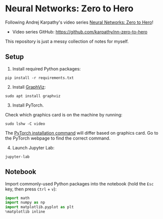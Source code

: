# Neural Networks: Zero to Hero

Following Andrej Karpathy's video series [Neural Networks: Zero to Hero](https://www.youtube.com/playlist?list=PLAqhIrjkxbuWI23v9cThsA9GvCAUhRvKZ)!
* Video series GitHub: https://github.com/karpathy/nn-zero-to-hero

This repository is just a messy collection of notes for myself.

## Setup

1. Install required Python packages:

```
pip install -r requirements.txt
```

2. Install [GraphViz](https://www.graphviz.org/download/):

```
sudo apt install graphviz
```

3. Install PyTorch.

Check which graphics card is on the machine by running:
```
sudo lshw -C video
```

The [PyTorch installation command](https://pytorch.org/get-started/locally/#linux-pip) will differ based on graphics card. Go to the PyTorch webpage to find the correct command.

4. Launch Jupyter Lab:

```
jupyter-lab
```

## Notebook

Import commonly-used Python packages into the notebook (hold the `Esc` key, then press `Ctrl` + `v`):
```python
import math
import numpy as np
import matplotlib.pyplot as plt
%matplotlib inline
```
